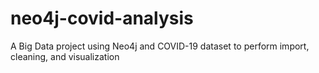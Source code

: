 # neo4j-covid-analysis
A Big Data project using Neo4j and COVID-19 dataset to perform import, cleaning, and visualization
